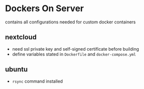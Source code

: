 # Dockers On Server
contains all configurations needed for custom docker containers

## nextcloud
- need ssl private key and self-signed certificate before building
- define variables stated in `Dockerfile` and `docker-compose.yml`

## ubuntu
- `rsync` command installed
